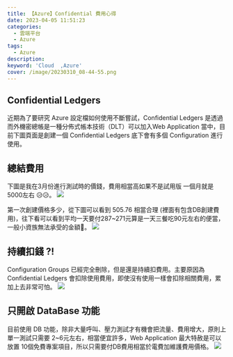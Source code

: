 ```yaml
---
title: 【Azure】Confidential 費用心得
date: 2023-04-05 11:51:23
categories: 
  - 雲端平台
  - Azure
tags: 
  - Azure
description:
keyword: 'Cloud  ,Azure'
cover: /image/20230310_08-44-55.png
---
```



## Confidential Ledgers
近期為了要研究 Azure 設定檔如何使用不斷嘗試，Confidential Ledgers 是透過而外機密總帳是一種分佈式帳本技術（DLT）可以加入Web Application 當中，目前下圖頁面是創建一個 Confidential Ledgers 底下會有多個 Configuration 進行使用。


## 總結費用
下圖是我在3月份進行測試時的價錢，費用相當高如果不是試用版 一個月就是5000左右 😥😥。
![](/image/20230405_11-51-23.png)

第一次創建價格多少，從下圖可以看到 505.76 相當合理 (裡面有包含DB創建費用)，往下看可以看到平均一天要付287~271元算是一天三餐吃90元左右的便當，一般小資族無法承受的金額🤮。
![](/image/20230405_11-53-45.png)

## 持續扣錢 ?!
Configuration Groups 已經完全刪除，但是還是持續扣費用。主要原因為 Confidential Ledgers 會扣除使用費用，即使沒有使用一樣會扣除相關費用，累加上去非常可怕。
![](/image/20230405_11-59-17.png)


## 只開啟 DataBase 功能
目前使用 DB 功能，除非大量呼叫、壓力測試才有機會把流量、費用增大，原則上單一測試只需要 2~6元左右，相當便宜許多，Web Application 最大特赦是可以放置 10個免費專案項目，所以只需要付DB費用相當於電費加維護費用價格。
 ![](/image/20230405_12-23-18.png)